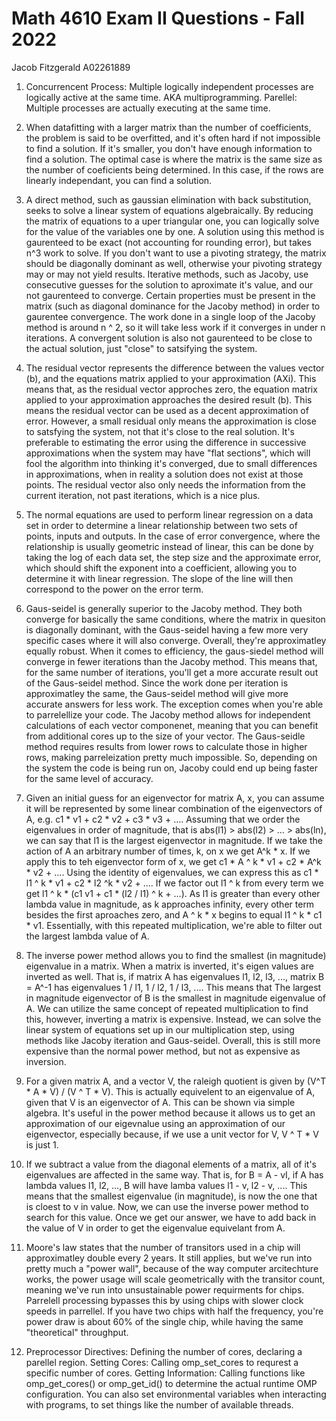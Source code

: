 # Math 4610 Exam II Questions - Fall 2022

Jacob Fitzgerald
A02261889

1. Concurrencent Process: Multiple logically independent processes are logically active at the same time. AKA multiprogramming. Parellel: Multiple processes are actually executing at the same time. 

2. When datafitting with a larger matrix than the number of coefficients, the problem is said to be overfitted, and it's often hard if not impossible to find a solution. If it's smaller, you don't have enough information to find a solution. The optimal case is where the matrix is the same size as the number of coeficients being determined. In this case, if the rows are linearly independant, you can find a solution.

3. A direct method, such as gaussian elimination with back substitution, seeks to solve a linear system of equations algebraically. By reducing the matrix of equations to a uper triangular one, you can logically solve for the value of the variables one by one. A solution using this method is gaurenteed to be exact (not accounting for rounding error), but takes n^3 work to solve. If you don't want to use a pivoting strategy, the matrix should be diagonally dominant as well, otherwise your pivoting strategy may or may not yield results. Iterative methods, such as Jacoby, use consecutive guesses for the solution to aproximate it's value, and our not gaurenteed to converge. Certain properties must be present in the matrix (such as diagonal dominance for the Jacoby method) in order to gaurentee convergence. The work done in a single loop of the Jacoby method is around n ^ 2, so it will take less work if it converges in under n iterations. A convergent solution is also not gaurenteed to be close to the actual solution, just "close" to satsifying the system.

4. The residual vector represents the difference between the values vector (b), and the equations matrix applied to your approximation (AXi). This means that, as the residual vector approches zero, the equation matrix applied to your approximation approaches the desired result (b). This means the residual vector can be used as a decent approximation of error. However, a small residual only means the approximation is close to satsfying the system, not that it's close to the real solution. It's preferable to estimating the error using the difference in successive approximations when the system may have "flat sections", which will fool the algorithm into thinking it's converged, due to small differences in approximations, when in reality a solution does not exist at those points. The residual vector also only needs the information from the current iteration, not past iterations, which is a nice plus.

5. The normal equations are used to perform linear regression on a data set in order to determine a linear relationship between two sets of points, inputs and outputs. In the case of error convergence, where the relationship is usually geometric instead of linear, this can be done by taking the log of each data set, the step size and the approximate error, which should shift the exponent into a coefficient, allowing you to determine it with linear regression. The slope of the line will then correspond to the power on the error term. 

6. Gaus-seidel is generally superior to the Jacoby method. They both converge for basically the same conditions, where the matrix in quesiton is diagonally dominant, with the Gaus-seidel having a few more very specific cases where it will also converge. Overall, they're approximatley equally robust. When it comes to efficiency, the gaus-siedel method will converge in fewer iterations than the Jacoby method. This means that, for the same number of iterations, you'll get a more accurate result out of the Gaus-seidel method. Since the work done per iteration is approximatley the same, the Gaus-seidel method will give more accurate answers for less work. The exception comes when you're able to parrelellize your code. The Jacoby method allows for independent calculations of each vector componenet, meaning that you can benefit from additional cores up to the size of your vector. The Gaus-seidle method requires results from lower rows to calculate those in higher rows, making parreleization pretty much impossible. So, depending on the system the code is being run on, Jacoby could end up being faster for the same level of accuracy.


7. Given an initial guess for an eigenvector for matrix A, x, you can assume it will be represented by some linear combination of the eigenvectors of A, e.g. c1 * v1 + c2 * v2 + c3 * v3 + .... Assuming that we order the eigenvalues in order of magnitude, that is abs(l1) > abs(l2) > ... > abs(ln), we can say that l1 is the largest eigenvector in magnitude. If we take the action of A an arbitrary number of times, k, on x we get A^k * x. If we apply this to teh eigenvector form of x, we get c1 * A ^ k * v1 + c2 * A^k * v2 + .... Using the identity of eigenvalues, we can express this as c1 * l1 ^ k * v1 + c2 * l2 ^k * v2 + .... If we factor out l1 ^ k from every term we get l1 ^ k * (c1  v1 + c1 * (l2 / l1) ^ k + ...). As l1 is greater than every other lambda value in magnitude, as k approaches infinity, every other term besides the first aproaches zero, and A ^ k * x begins to equal l1 ^ k * c1 * v1. Essentially, with this repeated multiplication, we're able to filter out the largest lambda value of A.

8. The inverse power method allows you to find the smallest (in magnitude) eigenvalue in a matrix. When a matrix is inverted, it's eigen values are inverted as well. That is, if matrix A has eigenvalues l1, l2, l3, ..., matrix B = A^-1 has eigenvalues 1 / l1, 1 / l2, 1 / l3, .... This means that The largest in magnitude eigenvector of B is the smallest in magnitude eigenvalue of A. We can utilize the same concept of repeated multiplication to find this, however, inverting a matrix is expensive. Instead, we can solve the linear system of equations set up in our multiplication step, using methods like Jacoby iteration and Gaus-seidel. Overall, this is still more expensive than the normal power method, but not as expensive as inversion. 

9.  For a given matrix A, and a vector V, the raleigh quotient is given by (V^T * A * V) / (V ^ T * V). This is actually equivelent to an eigenvalue of A, given that V is an eigenvector of A. This can be shown via simple algebra. It's useful in the power method because it allows us to get an approximation of our eigevnalue using an approximation of our eigenvector, especially because, if we use a unit vector for V, V ^ T * V is just 1.  

10. If we subtract a value from the diagonal elements of a matrix, all of it's eigenvalues are affected in the same way. That is, for B = A - vI, if A has lambda values l1, l2, ..., B will have lamba values l1 - v, l2 - v, .... This means that the smallest eigenvalue (in magnitude), is now the one that is cloest to v in value. Now, we can use the inverse power method to search for this value. Once we get our answer, we have to add back in the value of V in order to get the eigenvalue equivelant from A. 

11. Moore's law states that the number of transitors used in a chip will approximatley double every 2 years. It still applies, but we've run into pretty much a "power wall", because of the way computer arcitechture works, the power usage will scale geometrically with the transitor count, meaning we've run into unsustainable power requirments for chips. Parrelell processing bypasses this by using chips with slower clock speeds in parrellel. If you have two chips with half the frequency, you're power draw is about 60% of the single chip, while having the same "theoretical" throughput. 

12. Preprocessor Directives: Defining the number of cores, declaring a parellel region. Setting Cores: Calling omp_set_cores to requrest a specific number of cores. Getting Information: Calling functions like omp_get_cores() or omp_get_id() to determine the actual runtime OMP configuration. You can also set environmental variables when interacting with programs, to set things like the number of available threads. 